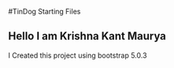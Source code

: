 #TinDog Starting Files
<h2>Hello I am Krishna Kant Maurya</h2>
<p>I Created this project using bootstrap 5.0.3</p>
